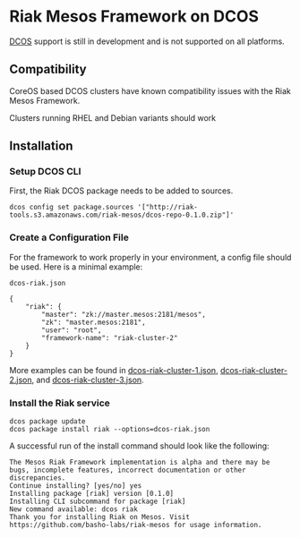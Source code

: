 # Riak Mesos Framework on DCOS

[DCOS](http://docs.mesosphere.com/) support is still in development and is not
supported on all platforms.

## Compatibility

CoreOS based DCOS clusters have known compatibility issues with the
Riak Mesos Framework.

Clusters running RHEL and Debian variants should work

## Installation

### Setup DCOS CLI

First, the Riak DCOS package needs to be added to sources.

```
dcos config set package.sources '["http://riak-tools.s3.amazonaws.com/riak-mesos/dcos-repo-0.1.0.zip"]'
```

### Create a Configuration File

For the framework to work properly in your environment, a config file should be
used. Here is a minimal example:

`dcos-riak.json`

```
{
    "riak": {
        "master": "zk://master.mesos:2181/mesos",
        "zk": "master.mesos:2181",
        "user": "root",
        "framework-name": "riak-cluster-2"
    }
}
```

More examples can be found in [dcos-riak-cluster-1.json](dcos-riak-cluster-1.json), [dcos-riak-cluster-2.json](dcos-riak-cluster-2.json), and [dcos-riak-cluster-3.json](dcos-riak-cluster-3.json).

### Install the Riak service

```
dcos package update
dcos package install riak --options=dcos-riak.json
```

A successful run of the install command should look like the following:

```
The Mesos Riak Framework implementation is alpha and there may be bugs, incomplete features, incorrect documentation or other discrepancies.
Continue installing? [yes/no] yes
Installing package [riak] version [0.1.0]
Installing CLI subcommand for package [riak]
New command available: dcos riak
Thank you for installing Riak on Mesos. Visit https://github.com/basho-labs/riak-mesos for usage information.
```
